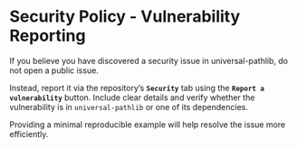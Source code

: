 # Security Policy - Vulnerability Reporting

If you believe you have discovered a security issue in universal-pathlib, do not open a public issue.

Instead, report it via the repository’s **`Security`** tab using the **`Report a vulnerability`** button.
Include clear details and verify whether the vulnerability is in `universal-pathlib` or one of its dependencies.

Providing a minimal reproducible example will help resolve the issue more efficiently.

